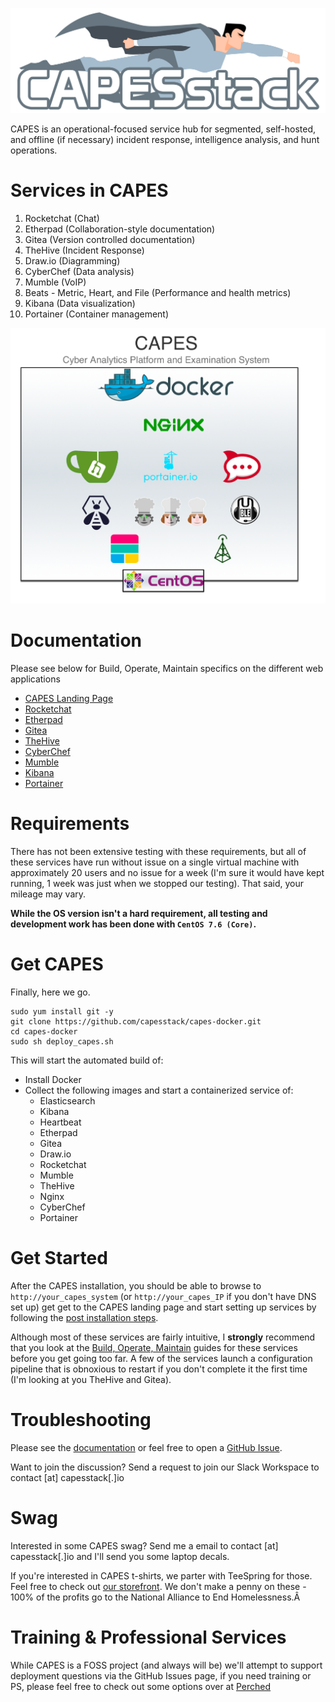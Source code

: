 ![capes logo](/capes_logo.png)

CAPES is an operational-focused service hub for segmented, self-hosted, and offline (if necessary) incident response, intelligence analysis, and hunt operations.

# Services in CAPES
1. Rocketchat (Chat)
1. Etherpad (Collaboration-style documentation)
1. Gitea (Version controlled documentation)
1. TheHive (Incident Response)
1. Draw.io (Diagramming)
1. CyberChef (Data analysis)
1. Mumble (VoIP)
1. Beats - Metric, Heart, and File (Performance and health metrics)
1. Kibana (Data visualization)
1. Portainer (Container management)

![capes logo](/capes_arch.png)

# Documentation
Please see below for Build, Operate, Maintain specifics on the different web applications
* [CAPES Landing Page](https://github.com/capesstack/capes-docs/tree/master/landing_page)  
* [Rocketchat](https://github.com/capesstack/capes-docs/tree/master/rocketchat)  
* [Etherpad](https://github.com/capesstack/capes-docs/tree/master/etherpad)  
* [Gitea](https://github.com/capesstack/capes-docs/tree/master/gitea)  
* [TheHive](https://github.com/capesstack/capes-docs/tree/master/thehive)  
* [CyberChef](https://github.com/capesstack/capes-docs/tree/master/cyberchef)  
* [Mumble](https://github.com/capesstack/capes-docs/tree/master/mumble)    
* [Kibana](https://github.com/capesstack/capes-docs/tree/master/kibana)    
* [Portainer](https://github.com/capesstack/capes-docs/tree/master/portainer)  

# Requirements
There has not been extensive testing with these requirements, but all of these services have run without issue on a single virtual machine with approximately 20 users and no issue for a week (I'm sure it would have kept running, 1 week was just when we stopped our testing). That said, your mileage may vary.

**While the OS version isn't a hard requirement, all testing and development work has been done with `CentOS 7.6 (Core)`.**

# Get CAPES
Finally, here we go.
```
sudo yum install git -y
git clone https://github.com/capesstack/capes-docker.git
cd capes-docker
sudo sh deploy_capes.sh
```
This will start the automated build of:
* Install Docker
* Collect the following images and start a containerized service of:
  * Elasticsearch
  * Kibana
  * Heartbeat
  * Etherpad
  * Gitea  
  * Draw.io
  * Rocketchat
  * Mumble  
  * TheHive  
  * Nginx  
  * CyberChef    
  * Portainer  

# Get Started
After the CAPES installation, you should be able to browse to `http://your_capes_system` (or `http://your_capes_IP` if you don't have DNS set up) get get to the CAPES landing page and start setting up services by following the [post installation steps](https://github.com/capesstack/capes-docs#post-installation).

Although most of these services are fairly intuitive, I **strongly** recommend that you look at the [Build, Operate, Maintain](https://github.com/capesstack/capes-docs/blob/master/README.md) guides for these services before you get going too far. A few of the services launch a configuration pipeline that is obnoxious to restart if you don't complete it the first time (I'm looking at you TheHive and Gitea).

# Troubleshooting
Please see the [documentation](https://github.com/capesstack/capes/tree/master/docs#documentation) or feel free to open a [GitHub Issue](https://github.com/capesstack/capes/issues).

Want to join the discussion? Send a request to join our Slack Workspace to contact [at] capesstack[.]io

# Swag
Interested in some CAPES swag? Send me a email to contact [at] capesstack[.]io and I'll send you some laptop decals.

If you're interested in CAPES t-shirts, we parter with TeeSpring for those. Feel free to check out [our storefront](https://teespring.com/stores/capesstack). We don't make a penny on these - 100% of the profits go to the National Alliance to End Homelessness.Â

# Training & Professional Services
While CAPES is a FOSS project (and always will be) we'll attempt to support deployment questions via the GitHub Issues page, if you need training or PS, please feel free to check out some options over at [Perched](http://perched.io)
